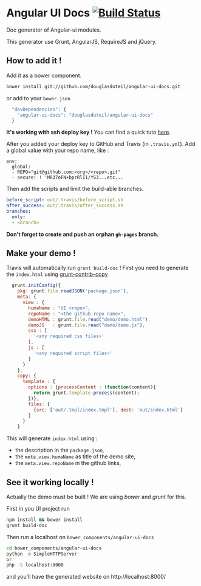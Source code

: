 # Angular UI Docs [![Build Status](https://travis-ci.org/douglasduteil/angular-ui-docs.png)](https://travis-ci.org/douglasduteil/angular-ui-docs)
Doc generator of Angular-ui modules. 

This generator use Grunt, AngularJS, RequireJS and jQuery.

## How to add it !

Add it as a bower component.

```sh
bower install git://github.com/douglasduteil/angular-ui-docs.git
```
or add to your `bower.json`
```Javascript
  "devDependencies": {
    "angular-ui-docs": "douglasduteil/angular-ui-docs"
  }
```

**It's working with ssh deploy key !**
You can find a quick tuto [here](https://gist.github.com/douglasduteil/5525750#file-travis-secure-key-sh).

After you added your deploy key to GitHub and Travis (in  `.travis.yml`).  Add a global value with your repo name, like : 

```
env:
  global:
  - REPO="git@github.com:<org>/<repo>.git"
  - secure: ! 'MR37oFN+bprRlI1/YS3...etc...
```

Then add the scripts and limit the build-able branches.

```yaml
before_script: out/.travis/before_script.sh
after_success: out/.travis/after_success.sh
branches:
  only:
  - <branch>
```

__Don't forget to create and push an orphan `gh-pages` branch.__


## Make your demo !

Travis will automatically run `grunt build-doc` ! 
First you need to generate the `index.html` using [grunt-contrib-copy](https://github.com/gruntjs/grunt-contrib-copy)

```Javascript
  grunt.initConfig({
    pkg: grunt.file.readJSON('package.json'),
    meta: {
      view : {
        humaName : "UI <repo>",
        repoName : "<the github repo name>",
        demoHTML : grunt.file.read("demo/demo.html"),
        demoJS   : grunt.file.read("demo/demo.js"),
        css : [
          '<any required css files>'
        ],
        js : [
          '<any required script files>'
        ]
      }
    },
    copy: {
      template : {
        options : {processContent : (function(content){
          return grunt.template.process(content);
        })},
        files: [
          {src: ['out/.tmpl/index.tmpl'], dest: 'out/index.html'}
        ]
      }
    }
```

This will generate `index.html` using :
 - the description in the `package.json`,
 - the `meta.view.humaName` as title of the demo site,
 - the `meta.view.repoName` in the github links,


## See it working locally !
Actually the demo must be built !
We are using _bower_ and  _grunt_ for this.

First in you UI project run
```sh
npm install && bower install
grunt build-doc
```

Then run a localhost on `bower_components/angular-ui-docs`
```sh
cd bower_components/angular-ui-docs
python -m SimpleHTTPServer
or
php -S localhost:8000
```

and you'll have the generated website on http://localhost:8000/

